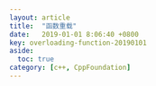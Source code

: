 ```yaml
---
layout: article
title:  "函数重载"
date:   2019-01-01 8:06:40 +0800
key: overloading-function-20190101
aside:
  toc: true
category: [c++, CppFoundation]
---
```

